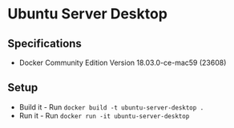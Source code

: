 
# Ubuntu Server Desktop

## Specifications
* Docker Community Edition Version 18.03.0-ce-mac59 (23608)

## Setup
* Build it - Run `docker build -t ubuntu-server-desktop .`
* Run it - Run `docker run -it ubuntu-server-desktop`
